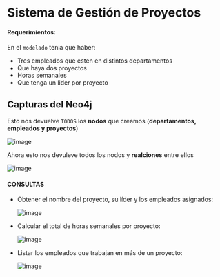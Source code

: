 # Sistema de Gestión de Proyectos

#### Requerimientos:
En el `modelado` tenia que haber:
- Tres empleados que esten en distintos departamentos
- Que haya dos proyectos
- Horas semanales
- Que tenga un lider por proyecto

## Capturas del Neo4j

Esto nos devuelve `TODOS` los **nodos** que creamos (**departamentos, empleados y proyectos**)

![image](https://github.com/user-attachments/assets/44a12276-489f-465c-9443-bc112295bef0)

Ahora esto nos devuleve todos los nodos y **realciones** entre ellos

![image](https://github.com/user-attachments/assets/9b1f8c89-41c5-4d0c-b4c4-f43ff45af4fa)


#### CONSULTAS

- Obtener el nombre del proyecto, su líder y los empleados asignados:

  ![image](https://github.com/user-attachments/assets/328858b9-7f6d-4022-b014-f5cc3afa05fa)

- Calcular el total de horas semanales por proyecto:
  
  ![image](https://github.com/user-attachments/assets/b11724df-f231-43d7-932b-e703d35d0c04)

- Listar los empleados que trabajan en más de un proyecto:

  ![image](https://github.com/user-attachments/assets/25f12151-09c9-461b-bfb4-11a02755ecb6)

